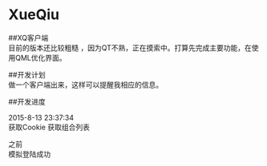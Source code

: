 # XueQiu  
##XQ客户端  
目前的版本还比较粗糙  ，因为QT不熟，正在摸索中。打算先完成主要功能，在使用QML优化界面。
  
##开发计划  
做一个客户端出来，这样可以提醒我相应的信息。   
  
##开发进度  
  
2015-8-13 23:37:34  
获取Cookie 获取组合列表   
  
之前  
模拟登陆成功   
